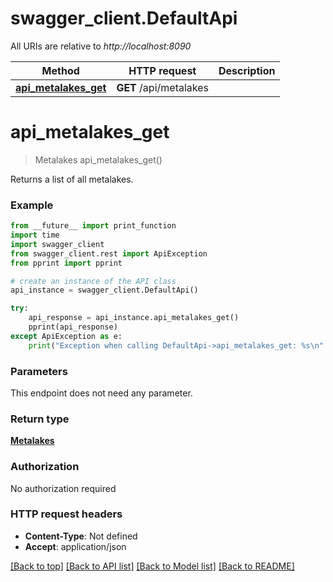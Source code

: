 # swagger_client.DefaultApi

All URIs are relative to *http://localhost:8090*

Method | HTTP request | Description
------------- | ------------- | -------------
[**api_metalakes_get**](DefaultApi.md#api_metalakes_get) | **GET** /api/metalakes | 

# **api_metalakes_get**
> Metalakes api_metalakes_get()



Returns a list of all metalakes.

### Example
```python
from __future__ import print_function
import time
import swagger_client
from swagger_client.rest import ApiException
from pprint import pprint

# create an instance of the API class
api_instance = swagger_client.DefaultApi()

try:
    api_response = api_instance.api_metalakes_get()
    pprint(api_response)
except ApiException as e:
    print("Exception when calling DefaultApi->api_metalakes_get: %s\n" % e)
```

### Parameters
This endpoint does not need any parameter.

### Return type

[**Metalakes**](Metalakes.md)

### Authorization

No authorization required

### HTTP request headers

 - **Content-Type**: Not defined
 - **Accept**: application/json

[[Back to top]](#) [[Back to API list]](../README.md#documentation-for-api-endpoints) [[Back to Model list]](../README.md#documentation-for-models) [[Back to README]](../README.md)

